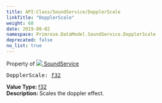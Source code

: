 ```yaml
---
title: API:Class/SoundService/DopplerScale
linkTitle: "DopplerScale"
weight: 68
date: 2019-08-02
namespace: Primrose.DataModel.SoundService.DopplerScale
deprecated: false
no_list: true
---
```

Property of <a href="/docs/api-reference/Class/SoundService"><img src="/icons/silk/soundscape.png"/>&nbsp;SoundService</a>
<pre class="method-declaration">
DopplerScale: <a class="type" href="/docs/api-reference/System/Primitives#single">f32</a></pre>
<b>Value Type: </b>
<a class="type" href="/docs/api-reference/System/Primitives#single">f32</a>
<br/>
<b>Description: </b>
Scales the doppler effect.

